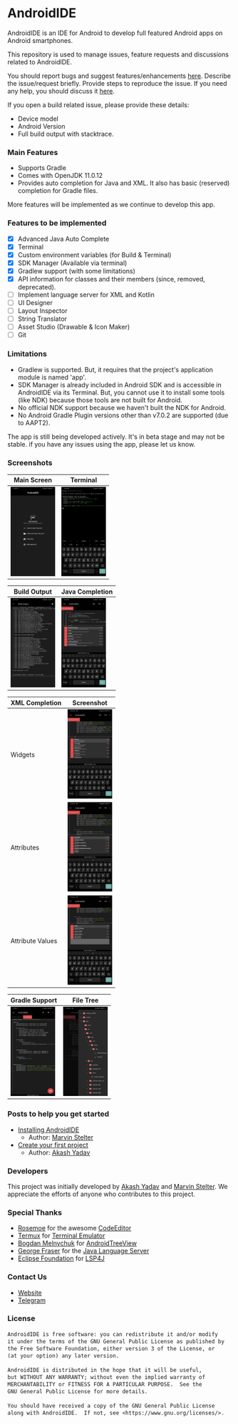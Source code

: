 # AndroidIDE
AndroidIDE is an IDE for Android to develop full featured Android apps on Android smartphones.

This repository is used to manage issues, feature requests and discussions related to AndroidIDE.

You should report bugs and suggest features/enhancements [here](https://github.com/itsaky/AndroidIDE/issues).
Describe the issue/request briefly. Provide steps to reproduce the issue. If you need any help, you should discuss it [here](https://t.me/androidide_discussions).

If you open a build related issue, please provide these details:
- Device model
- Android Version
- Full build output with stacktrace.

### Main Features
- Supports Gradle
- Comes with OpenJDK 11.0.12
- Provides auto completion for Java and XML. It also has basic (reserved) completion for Gradle files.

More features will be implemented as we continue to develop this app.

### Features to be implemented
- [x] Advanced Java Auto Complete
- [x] Terminal
- [x] Custom environment variables (for Build & Terminal)
- [x] SDK Manager (Available via terminal)
- [x] Gradlew support (with some limitations)
- [x] API information for classes and their members (since, removed, deprecated).
- [ ] Implement language server for XML and Kotlin
- [ ] UI Designer
- [ ] Layout Inspector
- [ ] String Translator
- [ ] Asset Studio (Drawable & Icon Maker)
- [ ] Git

### Limitations
- Gradlew is supported. But, it requires that the project's application module is named 'app'. 
- SDK Manager is already included in Android SDK and is accessible in AndroidIDE via its Terminal. But, you cannot use it to install some tools (like NDK) because those tools are not built for Android.
- No official NDK support because we haven't built the NDK for Android.
- No Android Gradle Plugin versions other than v7.0.2 are supported (due to AAPT2).

The app is still being developed actively. It's in beta stage and may not be stable. if you have any issues using the app, please let us know.

### Screenshots
| Main Screen | Terminal |
| ----------- | -------- |
| <img src="images/main_screen.jpg" width="100" height="200" alt="AndroidIDE Main Screen" /> | <img src="images/terminal.jpg" width="100" height="200" alt="AndroidIDE Terminal" /> |

| Build Output | Java Completion |
| ------------ | --------------- |
| <img src="images/build_output.jpg" width="100" height="200" alt="AndroidIDE Build Output" /> | <img src="images/java_completion.jpg" width="100" height="200" alt="AndroidIDE Java Completion" /> |

| XML Completion | Screenshot |
| -------------- | ---------- |
| Widgets | <img src="images/xml_completion_widgets.jpg" width="100" height="200" alt="AndroidIDE XML Completion - Widgets" />
| Attributes | <img src="images/xml_completion_attributes.jpg" width="100" height="200" alt="AndroidIDE XML Completion - Attributes" />
| Attribute Values | <img src="images/xml_completion_enums.jpg" width="100" height="200" alt="AndroidIDE XML Completion - Attribute Values" />

| Gradle Support | File Tree |
| -------------- | --------- |
| <img src="images/gradle_buildscript.jpg" width="100" height="200" alt="AndroidIDE Gradle Support" /> | <img src="images/file_tree.jpg" width="100" height="200" alt="AndroidIDE File Tree" /> |

### Posts to help you get started
- [Installing AndroidIDE](https://telegra.ph/How-to-install-AndroidIDE-09-11)  
  - Author: [Marvin Stelter](https://github.com/MarvinStelter)
- [Create your first project](https://itsaky.github.io/create-your-first-project-in-androidIDE/)  
  - Author: [Akash Yadav](https://github.com/itsaky)

### Developers
This project was initially developed by [Akash Yadav](https://github.com/itsaky) and [Marvin Stelter](https://github.com/MarvinStelter). We appreciate the efforts of anyone who contributes to this project.

### Special Thanks
- [Rosemoe](https://github.com/Rosemoe) for the awesome [CodeEditor](https://github.com/Rosemoe/sora-editor)
- [Termux](https://github.com/termux) for [Terminal Emulator](https://github.com/termux/termux-app)
- [Bogdan Melnychuk](https://github.com/bmelnychuk) for [AndroidTreeView](https://github.com/bmelnychuk/AndroidTreeView)
- [George Fraser](https://github.com/georgewfraser) for the [Java Language Server](https://github.com/georgewfraser/java-language-server)
- [Eclipse Foundation](https://github.com/eclipse) for [LSP4J](https://github.com/eclipse/lsp4j)

### Contact Us
- [Website](https://androidide.com)
- [Telegram](https://t.me/androidide_discussions)

### License 
```
AndroidIDE is free software: you can redistribute it and/or modify
it under the terms of the GNU General Public License as published by
the Free Software Foundation, either version 3 of the License, or
(at your option) any later version.

AndroidIDE is distributed in the hope that it will be useful,
but WITHOUT ANY WARRANTY; without even the implied warranty of
MERCHANTABILITY or FITNESS FOR A PARTICULAR PURPOSE.  See the
GNU General Public License for more details.

You should have received a copy of the GNU General Public License
along with AndroidIDE.  If not, see <https://www.gnu.org/licenses/>.
```
